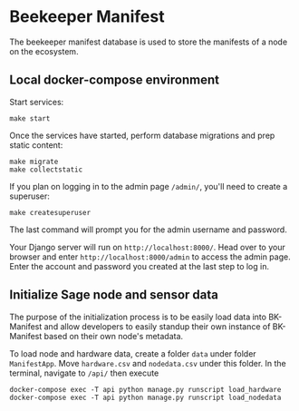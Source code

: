 # Beekeeper Manifest

The beekeeper manifest database is used to store the manifests of a node on the ecosystem.

## Local docker-compose environment

Start services:
```
make start
```

Once the services have started, perform database migrations and prep static content:
```
make migrate
make collectstatic
```

If you plan on logging in to the admin page `/admin/`, you'll need to create a superuser:
```
make createsuperuser
```

The last command will prompt you for the admin username and password.

Your Django server will run on `http://localhost:8000/`. Head over to your browser and enter `http://localhost:8000/admin` to access the admin page. Enter the account and password you created at the last step to log in.

## Initialize Sage node and sensor data

The purpose of the initialization process is to be easily load data into BK-Manifest and allow developers to easily standup their own instance of BK-Manifest based on their own node's metadata.

To load node and hardware data, create a folder `data` under folder `ManifestApp`. Move `hardware.csv` and `nodedata.csv` under this folder. In the terminal, navigate to `/api/` then execute

```
docker-compose exec -T api python manage.py runscript load_hardware
docker-compose exec -T api python manage.py runscript load_nodedata
```
